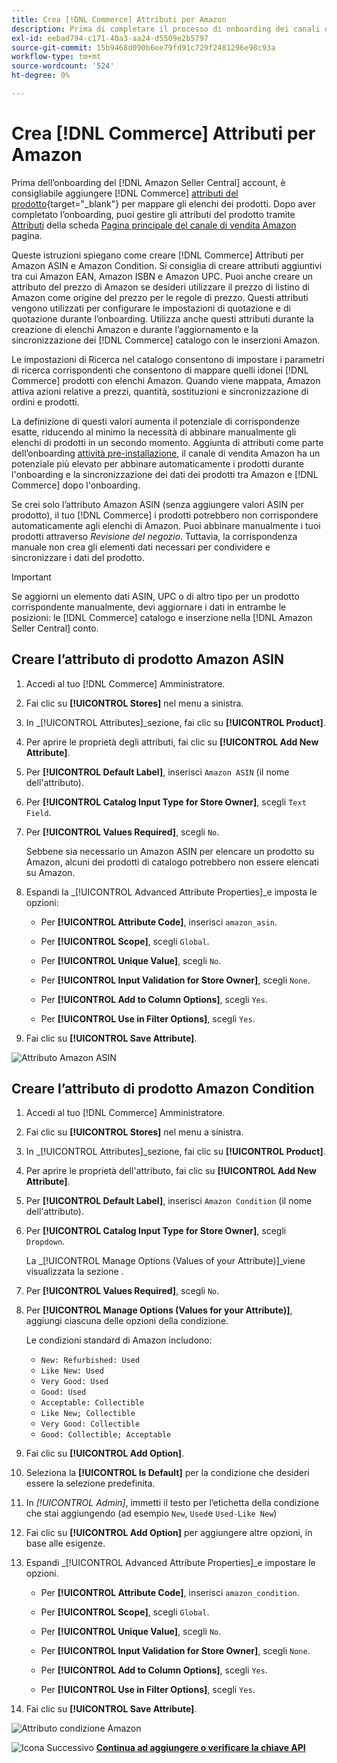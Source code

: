 ```yaml
---
title: Crea [!DNL Commerce] Attributi per Amazon
description: Prima di completare il processo di onboarding dei canali di vendita Amazon, assicurati di disporre delle [!UICONTROL Commerce] attributi del prodotto.
exl-id: eebad794-c171-40a3-aa24-d5509e2b5797
source-git-commit: 15b9468d090b6ee79fd91c729f2481296e98c93a
workflow-type: tm+mt
source-wordcount: '524'
ht-degree: 0%

---
```


# Crea [!DNL Commerce] Attributi per Amazon

Prima dell’onboarding del [!DNL Amazon Seller Central] account, è consigliabile aggiungere [!DNL Commerce] [attributi del prodotto](https://docs.magento.com/user-guide/stores/attributes-product.html){target=&quot;_blank&quot;} per mappare gli elenchi dei prodotti. Dopo aver completato l’onboarding, puoi gestire gli attributi del prodotto tramite [Attributi](./managing-attributes.md) della scheda [Pagina principale del canale di vendita Amazon](./amazon-sales-channel-home.md) pagina.

Queste istruzioni spiegano come creare [!DNL Commerce] Attributi per Amazon ASIN e Amazon Condition. Si consiglia di creare attributi aggiuntivi tra cui Amazon EAN, Amazon ISBN e Amazon UPC. Puoi anche creare un attributo del prezzo di Amazon se desideri utilizzare il prezzo di listino di Amazon come origine del prezzo per le regole di prezzo. Questi attributi vengono utilizzati per configurare le impostazioni di quotazione e di quotazione durante l’onboarding. Utilizza anche questi attributi durante la creazione di elenchi Amazon e durante l’aggiornamento e la sincronizzazione dei [!DNL Commerce] catalogo con le inserzioni Amazon.

Le impostazioni di Ricerca nel catalogo consentono di impostare i parametri di ricerca corrispondenti che consentono di mappare quelli idonei [!DNL Commerce] prodotti con elenchi Amazon. Quando viene mappata, Amazon attiva azioni relative a prezzi, quantità, sostituzioni e sincronizzazione di ordini e prodotti.

La definizione di questi valori aumenta il potenziale di corrispondenze esatte, riducendo al minimo la necessità di abbinare manualmente gli elenchi di prodotti in un secondo momento. Aggiunta di attributi come parte dell’onboarding [attività pre-installazione](./amazon-pre-setup-tasks.md), il canale di vendita Amazon ha un potenziale più elevato per abbinare automaticamente i prodotti durante l&#39;onboarding e la sincronizzazione dei dati dei prodotti tra Amazon e [!DNL Commerce] dopo l&#39;onboarding.

Se crei solo l’attributo Amazon ASIN (senza aggiungere valori ASIN per prodotto), il tuo [!DNL Commerce] i prodotti potrebbero non corrispondere automaticamente agli elenchi di Amazon. Puoi abbinare manualmente i tuoi prodotti attraverso _Revisione del negozio_. Tuttavia, la corrispondenza manuale non crea gli elementi dati necessari per condividere e sincronizzare i dati del prodotto.

>[!IMPORTANT]
>
>Se aggiorni un elemento dati ASIN, UPC o di altro tipo per un prodotto corrispondente manualmente, devi aggiornare i dati in entrambe le posizioni: le [!DNL Commerce] catalogo e inserzione nella [!DNL Amazon Seller Central] conto.

## Creare l’attributo di prodotto Amazon ASIN

1. Accedi al tuo [!DNL Commerce] Amministratore.

1. Fai clic su **[!UICONTROL Stores]** nel menu a sinistra.

1. In _[!UICONTROL Attributes]_sezione, fai clic su **[!UICONTROL Product]**.

1. Per aprire le proprietà degli attributi, fai clic su **[!UICONTROL Add New Attribute]**.

1. Per **[!UICONTROL Default Label]**, inserisci `Amazon ASIN` (il nome dell&#39;attributo).

1. Per **[!UICONTROL Catalog Input Type for Store Owner]**, scegli `Text Field`.

1. Per **[!UICONTROL Values Required]**, scegli `No`.

   Sebbene sia necessario un Amazon ASIN per elencare un prodotto su Amazon, alcuni dei prodotti di catalogo potrebbero non essere elencati su Amazon.

1. Espandi la _[!UICONTROL Advanced Attribute Properties]_e imposta le opzioni:

   - Per **[!UICONTROL Attribute Code]**, inserisci `amazon_asin`.

   - Per **[!UICONTROL Scope]**, scegli `Global`.

   - Per **[!UICONTROL Unique Value]**, scegli `No`.

   - Per **[!UICONTROL Input Validation for Store Owner]**, scegli `None`.

   - Per **[!UICONTROL Add to Column Options]**, scegli `Yes`.

   - Per **[!UICONTROL Use in Filter Options]**, scegli `Yes`.

1. Fai clic su **[!UICONTROL Save Attribute]**.

![Attributo Amazon ASIN](assets/creating-asin-attribute.png)

## Creare l’attributo di prodotto Amazon Condition

1. Accedi al tuo [!DNL Commerce] Amministratore.

1. Fai clic su **[!UICONTROL Stores]** nel menu a sinistra.

1. In _[!UICONTROL Attributes]_sezione, fai clic su **[!UICONTROL Product]**.

1. Per aprire le proprietà dell&#39;attributo, fai clic su **[!UICONTROL Add New Attribute]**.

1. Per **[!UICONTROL Default Label]**, inserisci `Amazon Condition` (il nome dell&#39;attributo).

1. Per **[!UICONTROL Catalog Input Type for Store Owner]**, scegli `Dropdown`.

   La _[!UICONTROL Manage Options (Values of your Attribute)]_viene visualizzata la sezione .

1. Per **[!UICONTROL Values Required]**, scegli `No`.

1. Per **[!UICONTROL Manage Options (Values for your Attribute)]**, aggiungi ciascuna delle opzioni della condizione.

   Le condizioni standard di Amazon includono:

   - `New: Refurbished: Used`
   - `Like New: Used`
   - `Very Good: Used`
   - `Good: Used`
   - `Acceptable: Collectible`
   - `Like New; Collectible`
   - `Very Good: Collectible`
   - `Good: Collectible; Acceptable`

1. Fai clic su **[!UICONTROL Add Option]**.

1. Seleziona la **[!UICONTROL Is Default]** per la condizione che desideri essere la selezione predefinita.

1. In _[!UICONTROL Admin]_, immetti il testo per l’etichetta della condizione che stai aggiungendo (ad esempio `New`, `Used`e `Used-Like New`)

1. Fai clic su **[!UICONTROL Add Option]** per aggiungere altre opzioni, in base alle esigenze.

1. Espandi _[!UICONTROL Advanced Attribute Properties]_e impostare le opzioni.

   - Per **[!UICONTROL Attribute Code]**, inserisci `amazon_condition`.

   - Per **[!UICONTROL Scope]**, scegli `Global`.

   - Per **[!UICONTROL Unique Value]**, scegli `No`.

   - Per **[!UICONTROL Input Validation for Store Owner]**, scegli `None`.

   - Per **[!UICONTROL Add to Column Options]**, scegli `Yes`.

   - Per **[!UICONTROL Use in Filter Options]**, scegli `Yes`.

1. Fai clic su **[!UICONTROL Save Attribute]**.

![Attributo condizione Amazon](assets/creating-amazon-condition-attribute.png)

![Icona Successivo](assets/btn-next.png) [**Continua ad aggiungere o verificare la chiave API**](./amazon-verify-api-key.md)
